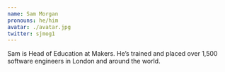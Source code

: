```yaml
---
name: Sam Morgan
pronouns: he/him
avatar: ./avatar.jpg
twitter: sjmog1
---
```


Sam is Head of Education at Makers. He’s trained and placed over 1,500 software engineers in London and around the world.
